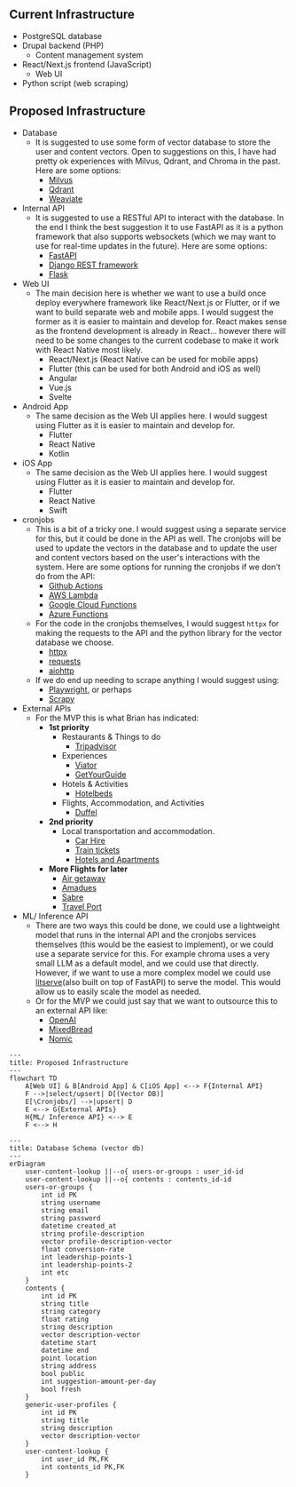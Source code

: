 ## Current Infrastructure
- PostgreSQL database
- Drupal backend (PHP)
    - Content management system
- React/Next.js frontend (JavaScript)
    - Web UI
- Python script (web scraping)

## Proposed Infrastructure
- Database
    - It is suggested to use some form of vector database to store the user and content vectors. Open to suggestions on this, I have had pretty ok experiences with Milvus, Qdrant, and Chroma in the past.
    Here are some options:
        - [Milvus](https://milvus.io/)
        - [Qdrant](https://qdrant.tech/qdrant-vector-database/)
        - [Weaviate](https://weaviate.io/developers/weaviate)
- Internal API
    - It is suggested to use a RESTful API to interact with the database. In the end I think the best suggestion it to use FastAPI as it is a python framework that also supports websockets (which we may want to use for real-time updates in the future).
    Here are some options:
        - [FastAPI](https://fastapi.tiangolo.com/)
        - [Django REST framework](https://www.django-rest-framework.org/)
        - [Flask](https://flask.palletsprojects.com/en/2.0.x/)
- Web UI
    - The main decision here is whether we want to use a build once deploy everywhere framework like React/Next.js or Flutter, or if we want to build separate web and mobile apps. I would suggest the former as it is easier to maintain and develop for. React makes sense as the frontend development is already in React... however there will need to be some changes to the current codebase to make it work with React Native most likely.
        - React/Next.js (React Native can be used for mobile apps)
        - Flutter (this can be used for both Android and iOS as well)
        - Angular
        - Vue.js
        - Svelte
- Android App
    - The same decision as the Web UI applies here. I would suggest using Flutter as it is easier to maintain and develop for.
        - Flutter
        - React Native
        - Kotlin
- iOS App
    - The same decision as the Web UI applies here. I would suggest using Flutter as it is easier to maintain and develop for.
        - Flutter
        - React Native
        - Swift
- cronjobs
    - This is a bit of a tricky one. I would suggest using a separate service for this, but it could be done in the API as well. The cronjobs will be used to update the vectors in the database and to update the user and content vectors based on the user's interactions with the system. Here are some options for running the cronjobs if we don't do from the API:
        - [Github Actions](https://github.com/features/actions)
        - [AWS Lambda](https://aws.amazon.com/lambda/)
        - [Google Cloud Functions](https://cloud.google.com/functions)
        - [Azure Functions](https://azure.microsoft.com/en-us/services/functions/)
    - For the code in the cronjobs themselves, I would suggest `httpx` for making the requests to the API and the python library for the vector database we choose.
        - [httpx](https://www.python-httpx.org/)
        - [requests](https://docs.python-requests.org/en/master/)
        - [aiohttp](https://docs.aiohttp.org/en/stable/)
    - If we do end up needing to scrape anything I would suggest using:
        - [Playwright](https://playwright.dev/python/docs/intro), or perhaps
        - [Scrapy](https://scrapy.org/)
- External APIs
    - For the MVP this is what Brian has indicated:
        - **1st priority**
            - Restaurants & Things to do
                - [Tripadvisor](https://www.tripadvisor.com/developers)
            - Experiences
                - [Viator](https://partnerresources.viator.com/)
                - [GetYourGuide](https://partner.getyourguide.com/)
            - Hotels & Activities
                - [Hotelbeds](https://developer.hotelbeds.com/)
            - Flights, Accommodation, and Activities
                - [Duffel](https://duffel.com/)
        - **2nd priority**
            - Local transportation and accommodation.
                - [Car Hire](https://pages.discovercars.com/b4b)
                - [Train tickets](https://silverrailtech.com/)
                - [Hotels and Apartments](https://apaleo.com/open-apis)
        - **More Flights for later**
            - [Air getaway](https://airgateway.com/)
            - [Amadues](https://developers.amadeus.com/)
            - [Sabre](https://www.sabre.com/products/suites/developer-experience/sabre-apis/)
            - [Travel Port](https://www.travelport.com/products/api)
- ML/ Inference API
    - There are two ways this could be done, we could use a lightweight model that runs in the internal API and the cronjobs services themselves (this would be the easiest to implement), or we could use a separate service for this. For example chroma uses a very small LLM as a default model, and we could use that directly. However, if we want to use a more complex model we could use [litserve](https://lightning.ai/docs/litserve/home/get-started)(also built on top of FastAPI) to serve the model. This would allow us to easily scale the model as needed.
    - Or for the MVP we could just say that we want to outsource this to an external API like:
        - [OpenAI](https://platform.openai.com/docs/guides/embeddings)
        - [MixedBread](https://www.mixedbread.ai/api-reference/quickstart)
        - [Nomic](https://www.nomic.ai/blog/posts/nomic-embed-text-v1)


```mermaid
---
title: Proposed Infrastructure
---
flowchart TD
    A[Web UI] & B[Android App] & C[iOS App] <--> F{Internal API}
    F -->|select/upsert| D[(Vector DB)]
    E[\Cronjobs/] -->|upsert| D
    E <--> G{External APIs}
    H{ML/ Inference API} <--> E
    F <--> H
```

```mermaid
---
title: Database Schema (vector db)
---
erDiagram
    user-content-lookup ||--o{ users-or-groups : user_id-id
    user-content-lookup ||--o{ contents : contents_id-id
    users-or-groups {
        int id PK
        string username
        string email
        string password
        datetime created_at
        string profile-description
        vector profile-description-vector
        float conversion-rate
        int leadership-points-1
        int leadership-points-2
        int etc
    }
    contents {
        int id PK
        string title
        string category
        float rating
        string description
        vector description-vector
        datetime start
        datetime end
        point location
        string address
        bool public
        int suggestion-amount-per-day
        bool fresh
    }
    generic-user-profiles {
        int id PK
        string title
        string description
        vector description-vector
    }
    user-content-lookup {
        int user_id PK,FK
        int contents_id PK,FK
    }
```